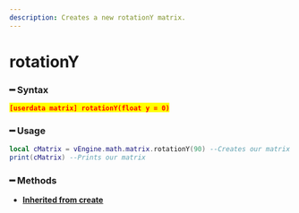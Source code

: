 ```yaml
---
description: Creates a new rotationY matrix.
---
```


# rotationY

### ━ Syntax

<mark style="color:red;">**`[userdata matrix] rotationY(float y = 0)`**</mark>

### ━ Usage

```lua
local cMatrix = vEngine.math.matrix.rotationY(90) --Creates our matrix
print(cMatrix) --Prints our matrix
```

### **━ Methods**

* [**Inherited from create**](create.md)